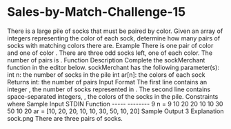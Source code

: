 # Sales-by-Match-Challenge-15
There is a large pile of socks that must be paired by color. Given an array of integers representing the color of each sock, determine how many pairs of socks with matching colors there are.  Example   There is one pair of color  and one of color . There are three odd socks left, one of each color. The number of pairs is .  Function Description  Complete the sockMerchant function in the editor below.  sockMerchant has the following parameter(s):  int n: the number of socks in the pile int ar[n]: the colors of each sock Returns  int: the number of pairs Input Format  The first line contains an integer , the number of socks represented in . The second line contains  space-separated integers, , the colors of the socks in the pile.  Constraints   where  Sample Input  STDIN                       Function -----                       -------- 9                           n = 9 10 20 20 10 10 30 50 10 20  ar = [10, 20, 20, 10, 10, 30, 50, 10, 20] Sample Output  3 Explanation  sock.png  There are three pairs of socks.
